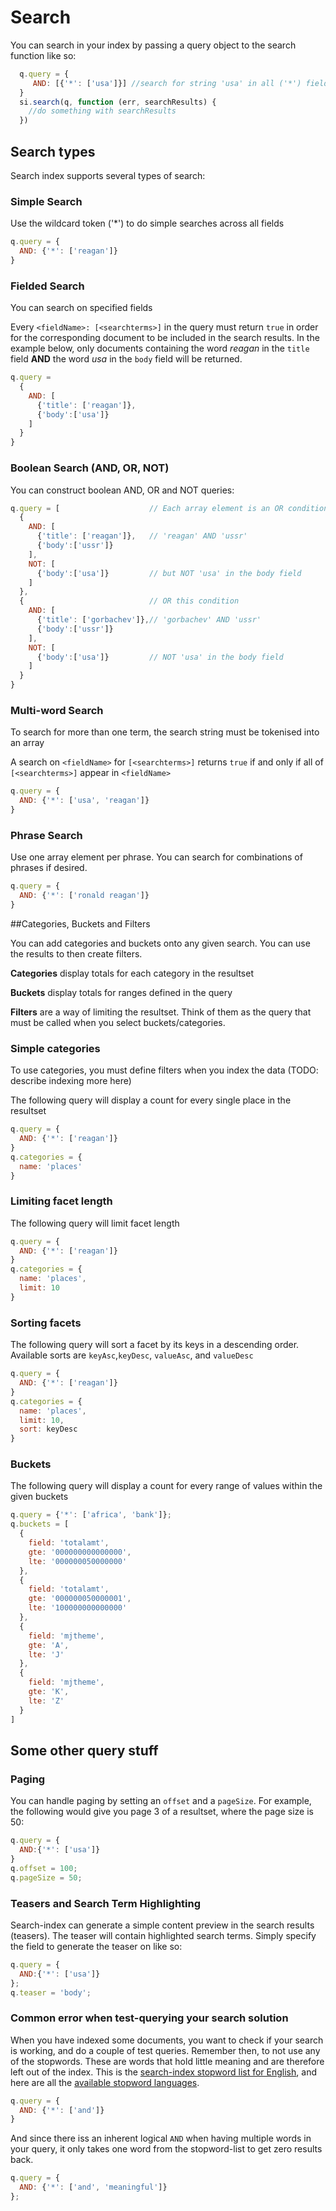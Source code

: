 # Search

You can search in your index by passing a query object to the search
function like so:

```javascript
  q.query = {
     AND: [{'*': ['usa']}] //search for string 'usa' in all ('*') fields
  }
  si.search(q, function (err, searchResults) {
    //do something with searchResults
  })
```

## Search types
Search index supports several types of search:

### Simple Search

Use the wildcard token ('*') to do simple searches across all fields

```javascript
q.query = {
  AND: {'*': ['reagan']}
}
```


### Fielded Search

You can search on specified fields

Every `<fieldName>: [<searchterms>]` in the query must return `true`
in order for the corresponding document to be included in the search
results. In the example below, only documents containing the word *reagan*
in the `title` field **AND** the word *usa* in the `body` field will be returned.

```javascript
q.query = 
  {
    AND: [
      {'title': ['reagan']},
      {'body':['usa']}
    ]
  }
}
```

### Boolean Search (AND, OR, NOT)

You can construct boolean AND, OR and NOT queries:

```javascript
q.query = [                    // Each array element is an OR condition
  {
    AND: [             
      {'title': ['reagan']},   // 'reagan' AND 'ussr'   
      {'body':['ussr']}
    ],
    NOT: [
      {'body':['usa']}         // but NOT 'usa' in the body field
    ]
  },
  {                            // OR this condition
    AND: [                  
      {'title': ['gorbachev']},// 'gorbachev' AND 'ussr'
      {'body':['ussr']}
    ],
    NOT: [
      {'body':['usa']}         // NOT 'usa' in the body field
    ]
  }
}
```


### Multi-word Search

To search for more than one term, the search string must be tokenised
into an array

A search on `<fieldName>` for `[<searchterms>]` returns `true` if and only if
all of `[<searchterms>]` appear in `<fieldName>`

```javascript
q.query = {
  AND: {'*': ['usa', 'reagan']}
}
```

### Phrase Search

Use one array element per phrase. You can search for combinations of
phrases if desired.

```javascript
q.query = {
  AND: {'*': ['ronald reagan']}
}
```

##Categories, Buckets and Filters

You can add categories and buckets onto any given search. You can use
the results to then create filters.

**Categories** display totals for each category in the resultset

**Buckets** display totals for ranges defined in the query

**Filters** are a way of limiting the resultset. Think of them as the
  query that must be called when you select buckets/categories.


### Simple categories

To use categories, you must define filters when you index the data
(TODO: describe indexing more here)

The following query will display a count for every single place in the
resultset

```javascript
q.query = {
  AND: {'*': ['reagan']}
}
q.categories = {
  name: 'places'    
}
```

### Limiting facet length

The following query will limit facet length

```javascript
q.query = {
  AND: {'*': ['reagan']}
}
q.categories = {
  name: 'places',
  limit: 10
}
```

### Sorting facets

The following query will sort a facet by its keys in a descending
order. Available sorts are `keyAsc`,`keyDesc`, `valueAsc`, and
`valueDesc`

```javascript
q.query = {
  AND: {'*': ['reagan']}
}
q.categories = {
  name: 'places',
  limit: 10,
  sort: keyDesc
}
```

### Buckets

The following query will display a count for every range of values
within the given buckets

```javascript
q.query = {'*': ['africa', 'bank']};
q.buckets = [
  {
    field: 'totalamt',
    gte: '000000000000000',
    lte: '000000050000000'
  },
  {
    field: 'totalamt',
    gte: '000000050000001',
    lte: '100000000000000'
  },
  {
    field: 'mjtheme',
    gte: 'A',
    lte: 'J'
  },
  {
    field: 'mjtheme',
    gte: 'K',
    lte: 'Z'
  }      
]
```

## Some other query stuff

### Paging

You can handle paging by setting an `offset` and a `pageSize`. For
example, the following would give you page 3 of a resultset, where the
page size is 50:

```javascript
q.query = {
  AND:{'*': ['usa']}
}
q.offset = 100;
q.pageSize = 50;
```

### Teasers and Search Term Highlighting

Search-index can generate a simple content preview in the search
results (teasers). The teaser will contain highlighted search terms.
Simply specify the field to generate the teaser on like so:

```javascript
q.query = {
  AND:{'*': ['usa']}
};
q.teaser = 'body';
```

### Common error when test-querying your search solution

When you have indexed some documents, you want to check if your search
is working, and do a couple of test queries. Remember then, to not use
any of the stopwords. These are words that hold little meaning and are
therefore left out of the index. This is the [search-index stopword list for English](https://github.com/fergiemcdowall/stopword/blob/master/lib/stopwords_en.js#L25-L38), and here are all the [available stopword languages](https://github.com/fergiemcdowall/stopword/tree/master/lib).

```javascript
q.query = {
  AND: {'*': ['and']}
}
```

And since there iss an inherent logical `AND` when having multiple words in your query, it only takes one word from the stopword-list to get zero results back.

```javascript
q.query = {
  AND: {'*': ['and', 'meaningful']}
};
```
